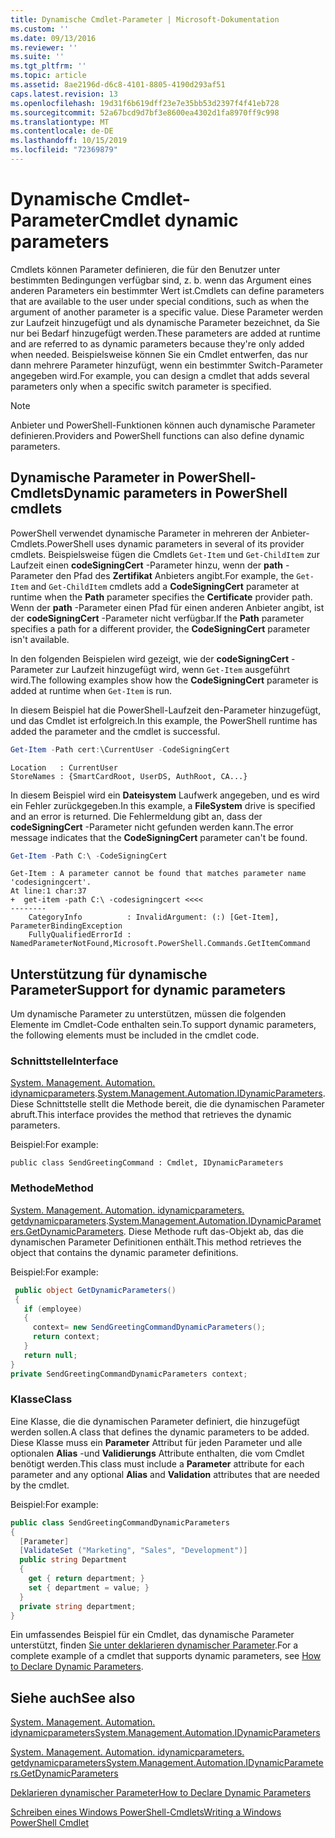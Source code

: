 ```yaml
---
title: Dynamische Cmdlet-Parameter | Microsoft-Dokumentation
ms.custom: ''
ms.date: 09/13/2016
ms.reviewer: ''
ms.suite: ''
ms.tgt_pltfrm: ''
ms.topic: article
ms.assetid: 8ae2196d-d6c8-4101-8805-4190d293af51
caps.latest.revision: 13
ms.openlocfilehash: 19d31f6b619dff23e7e35bb53d2397f4f41eb728
ms.sourcegitcommit: 52a67bcd9d7bf3e8600ea4302d1fa8970ff9c998
ms.translationtype: MT
ms.contentlocale: de-DE
ms.lasthandoff: 10/15/2019
ms.locfileid: "72369879"
---
```

# <a name="cmdlet-dynamic-parameters"></a><span data-ttu-id="ba451-102">Dynamische Cmdlet-Parameter</span><span class="sxs-lookup"><span data-stu-id="ba451-102">Cmdlet dynamic parameters</span></span>

<span data-ttu-id="ba451-103">Cmdlets können Parameter definieren, die für den Benutzer unter bestimmten Bedingungen verfügbar sind, z. b. wenn das Argument eines anderen Parameters ein bestimmter Wert ist.</span><span class="sxs-lookup"><span data-stu-id="ba451-103">Cmdlets can define parameters that are available to the user under special conditions, such as when the argument of another parameter is a specific value.</span></span> <span data-ttu-id="ba451-104">Diese Parameter werden zur Laufzeit hinzugefügt und als dynamische Parameter bezeichnet, da Sie nur bei Bedarf hinzugefügt werden.</span><span class="sxs-lookup"><span data-stu-id="ba451-104">These parameters are added at runtime and are referred to as dynamic parameters because they're only added when needed.</span></span> <span data-ttu-id="ba451-105">Beispielsweise können Sie ein Cmdlet entwerfen, das nur dann mehrere Parameter hinzufügt, wenn ein bestimmter Switch-Parameter angegeben wird.</span><span class="sxs-lookup"><span data-stu-id="ba451-105">For example, you can design a cmdlet that adds several parameters only when a specific switch parameter is specified.</span></span>

> [!NOTE]
> <span data-ttu-id="ba451-106">Anbieter und PowerShell-Funktionen können auch dynamische Parameter definieren.</span><span class="sxs-lookup"><span data-stu-id="ba451-106">Providers and PowerShell functions can also define dynamic parameters.</span></span>

## <a name="dynamic-parameters-in-powershell-cmdlets"></a><span data-ttu-id="ba451-107">Dynamische Parameter in PowerShell-Cmdlets</span><span class="sxs-lookup"><span data-stu-id="ba451-107">Dynamic parameters in PowerShell cmdlets</span></span>

<span data-ttu-id="ba451-108">PowerShell verwendet dynamische Parameter in mehreren der Anbieter-Cmdlets.</span><span class="sxs-lookup"><span data-stu-id="ba451-108">PowerShell uses dynamic parameters in several of its provider cmdlets.</span></span> <span data-ttu-id="ba451-109">Beispielsweise fügen die Cmdlets `Get-Item` und `Get-ChildItem` zur Laufzeit einen **codeSigningCert** -Parameter hinzu, wenn der **path** -Parameter den Pfad des **Zertifikat** Anbieters angibt.</span><span class="sxs-lookup"><span data-stu-id="ba451-109">For example, the `Get-Item` and `Get-ChildItem` cmdlets add a **CodeSigningCert** parameter at runtime when the **Path** parameter specifies the **Certificate** provider path.</span></span> <span data-ttu-id="ba451-110">Wenn der **path** -Parameter einen Pfad für einen anderen Anbieter angibt, ist der **codeSigningCert** -Parameter nicht verfügbar.</span><span class="sxs-lookup"><span data-stu-id="ba451-110">If the **Path** parameter specifies a path for a different provider, the **CodeSigningCert** parameter isn't available.</span></span>

<span data-ttu-id="ba451-111">In den folgenden Beispielen wird gezeigt, wie der **codeSigningCert** -Parameter zur Laufzeit hinzugefügt wird, wenn `Get-Item` ausgeführt wird.</span><span class="sxs-lookup"><span data-stu-id="ba451-111">The following examples show how the **CodeSigningCert** parameter is added at runtime when `Get-Item` is run.</span></span>

<span data-ttu-id="ba451-112">In diesem Beispiel hat die PowerShell-Laufzeit den-Parameter hinzugefügt, und das Cmdlet ist erfolgreich.</span><span class="sxs-lookup"><span data-stu-id="ba451-112">In this example, the PowerShell runtime has added the parameter and the cmdlet is successful.</span></span>

```powershell
Get-Item -Path cert:\CurrentUser -CodeSigningCert
```

```Output
Location   : CurrentUser
StoreNames : {SmartCardRoot, UserDS, AuthRoot, CA...}
```

<span data-ttu-id="ba451-113">In diesem Beispiel wird ein **Dateisystem** Laufwerk angegeben, und es wird ein Fehler zurückgegeben.</span><span class="sxs-lookup"><span data-stu-id="ba451-113">In this example, a **FileSystem** drive is specified and an error is returned.</span></span> <span data-ttu-id="ba451-114">Die Fehlermeldung gibt an, dass der **codeSigningCert** -Parameter nicht gefunden werden kann.</span><span class="sxs-lookup"><span data-stu-id="ba451-114">The error message indicates that the **CodeSigningCert** parameter can't be found.</span></span>

```powershell
Get-Item -Path C:\ -CodeSigningCert
```

```Output
Get-Item : A parameter cannot be found that matches parameter name 'codesigningcert'.
At line:1 char:37
+  get-item -path C:\ -codesigningcert <<<<
--------
    CategoryInfo          : InvalidArgument: (:) [Get-Item], ParameterBindingException
    FullyQualifiedErrorId : NamedParameterNotFound,Microsoft.PowerShell.Commands.GetItemCommand
```

## <a name="support-for-dynamic-parameters"></a><span data-ttu-id="ba451-115">Unterstützung für dynamische Parameter</span><span class="sxs-lookup"><span data-stu-id="ba451-115">Support for dynamic parameters</span></span>

<span data-ttu-id="ba451-116">Um dynamische Parameter zu unterstützen, müssen die folgenden Elemente im Cmdlet-Code enthalten sein.</span><span class="sxs-lookup"><span data-stu-id="ba451-116">To support dynamic parameters, the following elements must be included in the cmdlet code.</span></span>

### <a name="interface"></a><span data-ttu-id="ba451-117">Schnittstelle</span><span class="sxs-lookup"><span data-stu-id="ba451-117">Interface</span></span>

<span data-ttu-id="ba451-118">[System. Management. Automation. idynamicparameters](/dotnet/api/System.Management.Automation.IDynamicParameters).</span><span class="sxs-lookup"><span data-stu-id="ba451-118">[System.Management.Automation.IDynamicParameters](/dotnet/api/System.Management.Automation.IDynamicParameters).</span></span>
<span data-ttu-id="ba451-119">Diese Schnittstelle stellt die Methode bereit, die die dynamischen Parameter abruft.</span><span class="sxs-lookup"><span data-stu-id="ba451-119">This interface provides the method that retrieves the dynamic parameters.</span></span>

<span data-ttu-id="ba451-120">Beispiel:</span><span class="sxs-lookup"><span data-stu-id="ba451-120">For example:</span></span>

`public class SendGreetingCommand : Cmdlet, IDynamicParameters`

### <a name="method"></a><span data-ttu-id="ba451-121">Methode</span><span class="sxs-lookup"><span data-stu-id="ba451-121">Method</span></span>

<span data-ttu-id="ba451-122">[System. Management. Automation. idynamicparameters. getdynamicparameters](/dotnet/api/System.Management.Automation.IDynamicParameters.GetDynamicParameters).</span><span class="sxs-lookup"><span data-stu-id="ba451-122">[System.Management.Automation.IDynamicParameters.GetDynamicParameters](/dotnet/api/System.Management.Automation.IDynamicParameters.GetDynamicParameters).</span></span>
<span data-ttu-id="ba451-123">Diese Methode ruft das-Objekt ab, das die dynamischen Parameter Definitionen enthält.</span><span class="sxs-lookup"><span data-stu-id="ba451-123">This method retrieves the object that contains the dynamic parameter definitions.</span></span>

<span data-ttu-id="ba451-124">Beispiel:</span><span class="sxs-lookup"><span data-stu-id="ba451-124">For example:</span></span>

```csharp
 public object GetDynamicParameters()
 {
   if (employee)
   {
     context= new SendGreetingCommandDynamicParameters();
     return context;
   }
   return null;
}
private SendGreetingCommandDynamicParameters context;
```

### <a name="class"></a><span data-ttu-id="ba451-125">Klasse</span><span class="sxs-lookup"><span data-stu-id="ba451-125">Class</span></span>

<span data-ttu-id="ba451-126">Eine Klasse, die die dynamischen Parameter definiert, die hinzugefügt werden sollen.</span><span class="sxs-lookup"><span data-stu-id="ba451-126">A class that defines the dynamic parameters to be added.</span></span> <span data-ttu-id="ba451-127">Diese Klasse muss ein **Parameter** Attribut für jeden Parameter und alle optionalen **Alias** -und **Validierungs** Attribute enthalten, die vom Cmdlet benötigt werden.</span><span class="sxs-lookup"><span data-stu-id="ba451-127">This class must include a **Parameter** attribute for each parameter and any optional **Alias** and **Validation** attributes that are needed by the cmdlet.</span></span>

<span data-ttu-id="ba451-128">Beispiel:</span><span class="sxs-lookup"><span data-stu-id="ba451-128">For example:</span></span>

```csharp
public class SendGreetingCommandDynamicParameters
{
  [Parameter]
  [ValidateSet ("Marketing", "Sales", "Development")]
  public string Department
  {
    get { return department; }
    set { department = value; }
  }
  private string department;
}
```

<span data-ttu-id="ba451-129">Ein umfassendes Beispiel für ein Cmdlet, das dynamische Parameter unterstützt, finden [Sie unter deklarieren dynamischer Parameter](./how-to-declare-dynamic-parameters.md).</span><span class="sxs-lookup"><span data-stu-id="ba451-129">For a complete example of a cmdlet that supports dynamic parameters, see [How to Declare Dynamic Parameters](./how-to-declare-dynamic-parameters.md).</span></span>

## <a name="see-also"></a><span data-ttu-id="ba451-130">Siehe auch</span><span class="sxs-lookup"><span data-stu-id="ba451-130">See also</span></span>

[<span data-ttu-id="ba451-131">System. Management. Automation. idynamicparameters</span><span class="sxs-lookup"><span data-stu-id="ba451-131">System.Management.Automation.IDynamicParameters</span></span>](/dotnet/api/System.Management.Automation.IDynamicParameters)

[<span data-ttu-id="ba451-132">System. Management. Automation. idynamicparameters. getdynamicparameters</span><span class="sxs-lookup"><span data-stu-id="ba451-132">System.Management.Automation.IDynamicParameters.GetDynamicParameters</span></span>](/dotnet/api/System.Management.Automation.IDynamicParameters.GetDynamicParameters)

[<span data-ttu-id="ba451-133">Deklarieren dynamischer Parameter</span><span class="sxs-lookup"><span data-stu-id="ba451-133">How to Declare Dynamic Parameters</span></span>](./how-to-declare-dynamic-parameters.md)

[<span data-ttu-id="ba451-134">Schreiben eines Windows PowerShell-Cmdlets</span><span class="sxs-lookup"><span data-stu-id="ba451-134">Writing a Windows PowerShell Cmdlet</span></span>](./writing-a-windows-powershell-cmdlet.md)
